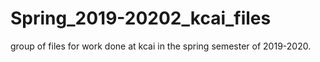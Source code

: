 # Spring_2019-20202_kcai_files
group of files for work done at kcai in the spring semester of 2019-2020.
